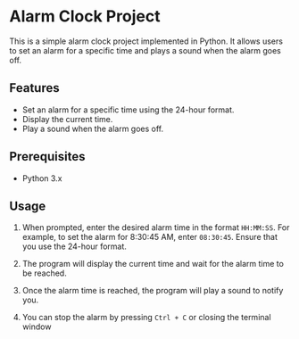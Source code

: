 # Alarm Clock Project

This is a simple alarm clock project implemented in Python. It allows users to set an alarm for a specific time and plays a sound when the alarm goes off.

## Features

- Set an alarm for a specific time using the 24-hour format.
- Display the current time.
- Play a sound when the alarm goes off.

## Prerequisites

- Python 3.x


## Usage

1. When prompted, enter the desired alarm time in the format `HH:MM:SS`. For example, to set the alarm for 8:30:45 AM, enter `08:30:45`. Ensure that you use the 24-hour format.

2. The program will display the current time and wait for the alarm time to be reached.

3. Once the alarm time is reached, the program will play a sound to notify you.

4. You can stop the alarm by pressing `Ctrl + C` or closing the terminal window
